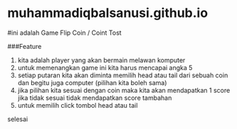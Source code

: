 # muhammadiqbalsanusi.github.io

#ini adalah Game Flip Coin / Coint Tost
 
 ###Feature
 1. kita adalah player yang akan bermain melawan komputer
 2. untuk memenangkan game ini kita harus mencapai angka 5
 3. setiap putaran kita akan diminta memilih head atau tail dari sebuah coin dan begitu juga computer (pilihan kita boleh sama)
 4. jika pilihan kita sesuai dengan coin maka kita akan mendapatkan 1 score jika tidak sesuai tidak mendapatkan score tambahan
 5. untuk memilih click tombol head atau tail

selesai
